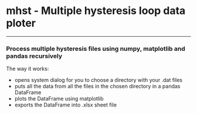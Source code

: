 # mhst - Multiple hysteresis loop data ploter

<hr>

### Process multiple hysteresis files using numpy, matplotlib and pandas recursively

The way it works:

- opens system dialog for you to choose a directory with your .dat files
- puts all the data from all the files in the chosen directory in a pandas DataFrame
- plots the DataFrame using matplotlib
- exports the DataFrame into .xlsx sheet file


